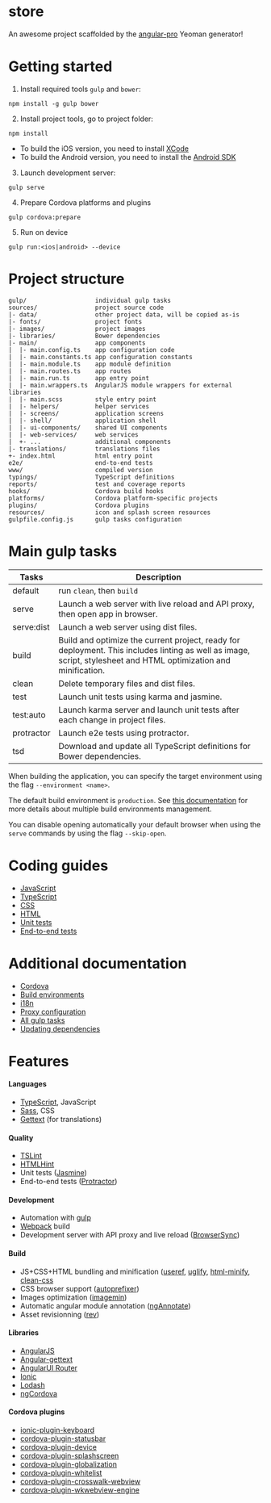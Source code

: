 # store

An awesome project scaffolded by the [angular-pro](https://github.com/angular-starter-kit/generator-angular-pro) Yeoman generator!

# Getting started

1. Install required tools `gulp` and `bower`:
 ```
 npm install -g gulp bower
 ```

2. Install project tools, go to project folder:
 ```
 npm install
 ```

 - To build the iOS version, you need to install [XCode](https://itunes.apple.com/app/xcode/id497799835)
 - To build the Android version, you need to install the
   [Android SDK](http://developer.android.com/sdk/installing/index.html)

3. Launch development server:
 ```
 gulp serve
 ```

4. Prepare Cordova platforms and plugins
 ```
 gulp cordova:prepare
 ```
 
5. Run on device
 ```
 gulp run:<ios|android> --device
 ```

# Project structure
```
gulp/                   individual gulp tasks
sources/                project source code
|- data/                other project data, will be copied as-is
|- fonts/               project fonts
|- images/              project images
|- libraries/           Bower dependencies
|- main/                app components
|  |- main.config.ts    app configuration code
|  |- main.constants.ts app configuration constants
|  |- main.module.ts    app module definition
|  |- main.routes.ts    app routes
|  |- main.run.ts       app entry point
|  |- main.wrappers.ts  AngularJS module wrappers for external libraries
|  |- main.scss         style entry point
|  |- helpers/          helper services
|  |- screens/          application screens
|  |- shell/            application shell
|  |- ui-components/    shared UI components
|  |- web-services/     web services
|  +- ...               additional components
|- translations/        translations files
+- index.html           html entry point
e2e/                    end-to-end tests
www/                    compiled version
typings/                TypeScript definitions
reports/                test and coverage reports
hooks/                  Cordova build hooks
platforms/              Cordova platform-specific projects
plugins/                Cordova plugins
resources/              icon and splash screen resources
gulpfile.config.js      gulp tasks configuration
```

# Main gulp tasks

Tasks       | Description
------------|-------------------------------------------------------------------------------
default     | run `clean`, then `build`
serve       | Launch a web server with live reload and API proxy, then open app in browser.
serve:dist  | Launch a web server using dist files.
build       | Build and optimize the current project, ready for deployment. This includes linting as well as image, script, stylesheet and HTML optimization and minification.
clean       | Delete temporary files and dist files.
test        | Launch unit tests using karma and jasmine.
test:auto   | Launch karma server and launch unit tests after each change in project files.
protractor  | Launch e2e tests using protractor.
tsd         | Download and update all TypeScript definitions for Bower dependencies.

When building the application, you can specify the target environment using the flag `--environment <name>`.

The default build environment is `production`. See [this documentation](docs/build-environments.md) for more details
about multiple build environments management.

You can disable opening automatically your default browser when using the `serve` commands by using the flag
`--skip-open`.

# Coding guides

- [JavaScript](docs/coding-guides/javascript.md)
- [TypeScript](docs/coding-guides/typescript.md)
- [CSS](docs/coding-guides/css.md)
- [HTML](docs/coding-guides/html.md)
- [Unit tests](docs/coding-guides/unit-tests.md)
- [End-to-end tests](docs/coding-guides/e2e-tests.md)

# Additional documentation

- [Cordova](docs/cordova.md)
- [Build environments](docs/build-environments.md)
- [i18n](docs/i18n.md)
- [Proxy configuration](docs/proxy.md)
- [All gulp tasks](docs/tasks.md)
- [Updating dependencies](docs/updating.md)

# Features

#### Languages
- [TypeScript](http://www.typescriptlang.org), JavaScript
- [Sass](http://sass-lang.com/), CSS
- [Gettext](https://angular-gettext.rocketeer.be) (for translations)

#### Quality
- [TSLint](https://github.com/palantir/tslint)
- [HTMLHint](http://htmlhint.com)
- Unit tests ([Jasmine](http://jasmine.github.io))
- End-to-end tests ([Protractor](https://github.com/angular/protractor))

#### Development
- Automation with [gulp](http://gulpjs.com)
- [Webpack](https://webpack.github.io) build
- Development server with API proxy and live reload ([BrowserSync](http://www.browsersync.io))

#### Build
- JS+CSS+HTML bundling and minification ([useref](https://github.com/jonkemp/gulp-useref), 
  [uglify](https://github.com/terinjokes/gulp-uglify), 
  [html-minify](https://github.com/bestander/html-minify-loader), 
  [clean-css](https://www.npmjs.com/package/gulp-clean-css) 
- CSS browser support ([autoprefixer](https://github.com/sindresorhus/gulp-autoprefixer))
- Images optimization ([imagemin](https://github.com/sindresorhus/gulp-imagemin))
- Automatic angular module annotation ([ngAnnotate](https://www.npmjs.com/package/ng-annotate-loader))
- Asset revisionning ([rev](https://github.com/sindresorhus/gulp-rev))

#### Libraries
- [AngularJS](https://angularjs.org)
- [Angular-gettext](https://angular-gettext.rocketeer.be)
- [AngularUI Router](https://github.com/angular-ui/ui-router)
- [Ionic](http://ionicframework.com/)
- [Lodash](https://lodash.com)
- [ngCordova](http://ngcordova.com/)

#### Cordova plugins
- [ionic-plugin-keyboard](https://github.com/driftyco/ionic-plugin-keyboard)
- [cordova-plugin-statusbar](https://github.com/apache/cordova-plugin-statusbar)
- [cordova-plugin-device](https://github.com/apache/cordova-plugin-device)
- [cordova-plugin-splashscreen](https://github.com/apache/cordova-plugin-splashscreen)
- [cordova-plugin-globalization](https://github.com/apache/cordova-plugin-globalization)
- [cordova-plugin-whitelist](https://github.com/apache/cordova-plugin-whitelist)
- [cordova-plugin-crosswalk-webview](https://github.com/crosswalk-project/cordova-plugin-crosswalk-webview)
- [cordova-plugin-wkwebview-engine](https://github.com/apache/cordova-plugin-wkwebview-engine)
